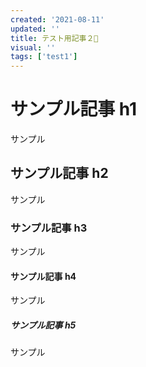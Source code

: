 ```yaml
---
created: '2021-08-11'
updated: ''
title: テスト用記事２🦉
visual: ''
tags: ['test1']
---
```


# サンプル記事 h1

サンプル

## サンプル記事 h2

サンプル

### サンプル記事 h3

サンプル

#### サンプル記事 h4

サンプル

##### サンプル記事 h5

サンプル
